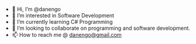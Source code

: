 - 👋 Hi, I’m @danengo
- 👀 I’m interested in Software Development
- 🌱 I’m currently learning C# Programming
- 💞️ I’m looking to collaborate on programming and software development. 
- 📫 How to reach me @ danengo@gmail.com

<!---
danengo/danengo is a ✨ special ✨ repository because its `README.md` (this file) appears on your GitHub profile.
You can click the Preview link to take a look at your changes.
--->
